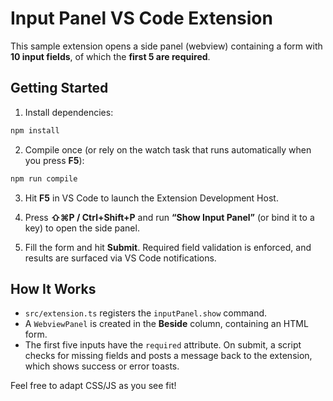 # Input Panel VS Code Extension

This sample extension opens a side panel (webview) containing a form with **10 input fields**, of which the **first 5 are required**.

## Getting Started

1. Install dependencies:

```bash
npm install
```

2. Compile once (or rely on the watch task that runs automatically when you press **F5**):

```bash
npm run compile
```

3. Hit **F5** in VS Code to launch the Extension Development Host.

4. Press **⇧⌘P / Ctrl+Shift+P** and run **“Show Input Panel”** (or bind it to a key) to open the side panel.

5. Fill the form and hit **Submit**. Required field validation is enforced, and results are surfaced via VS Code notifications.

## How It Works

* `src/extension.ts` registers the `inputPanel.show` command.
* A `WebviewPanel` is created in the **Beside** column, containing an HTML form.
* The first five inputs have the `required` attribute. On submit, a script checks for missing fields and posts a message back to the extension, which shows success or error toasts.

Feel free to adapt CSS/JS as you see fit!
